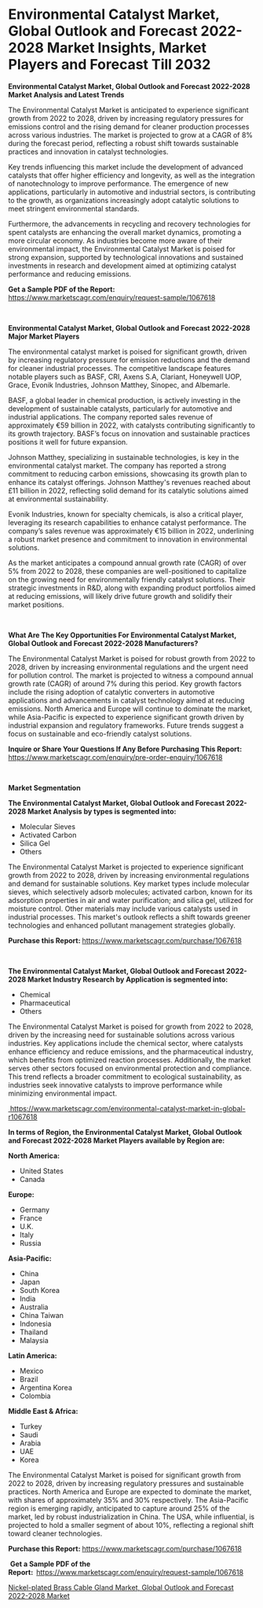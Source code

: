 <p><h1>Environmental Catalyst Market, Global Outlook and Forecast 2022-2028 Market Insights, Market Players and Forecast Till 2032</h1></p><p><strong>Environmental Catalyst Market, Global Outlook and Forecast 2022-2028 Market Analysis and Latest Trends</strong></p>
<p><p>The Environmental Catalyst Market is anticipated to experience significant growth from 2022 to 2028, driven by increasing regulatory pressures for emissions control and the rising demand for cleaner production processes across various industries. The market is projected to grow at a CAGR of 8% during the forecast period, reflecting a robust shift towards sustainable practices and innovation in catalyst technologies. </p><p>Key trends influencing this market include the development of advanced catalysts that offer higher efficiency and longevity, as well as the integration of nanotechnology to improve performance. The emergence of new applications, particularly in automotive and industrial sectors, is contributing to the growth, as organizations increasingly adopt catalytic solutions to meet stringent environmental standards. </p><p>Furthermore, the advancements in recycling and recovery technologies for spent catalysts are enhancing the overall market dynamics, promoting a more circular economy. As industries become more aware of their environmental impact, the Environmental Catalyst Market is poised for strong expansion, supported by technological innovations and sustained investments in research and development aimed at optimizing catalyst performance and reducing emissions.</p></p>
<p><strong>Get a Sample PDF of the Report:&nbsp;</strong> <a href="https://www.marketscagr.com/enquiry/request-sample/1067618?utm_campaign=2800&utm_medium=2&utm_source=Github&utm_content=ia&utm_term=21032025&utm_id=environmental-catalyst-market-global-outlook-and-forecast-2022-2028">https://www.marketscagr.com/enquiry/request-sample/1067618</a></p>
<p>&nbsp;</p>
<p><strong>Environmental Catalyst Market, Global Outlook and Forecast 2022-2028 Major Market Players</strong></p>
<p><p>The environmental catalyst market is poised for significant growth, driven by increasing regulatory pressure for emission reductions and the demand for cleaner industrial processes. The competitive landscape features notable players such as BASF, CRI, Axens S.A, Clariant, Honeywell UOP, Grace, Evonik Industries, Johnson Matthey, Sinopec, and Albemarle.</p><p>BASF, a global leader in chemical production, is actively investing in the development of sustainable catalysts, particularly for automotive and industrial applications. The company reported sales revenue of approximately €59 billion in 2022, with catalysts contributing significantly to its growth trajectory. BASF’s focus on innovation and sustainable practices positions it well for future expansion.</p><p>Johnson Matthey, specializing in sustainable technologies, is key in the environmental catalyst market. The company has reported a strong commitment to reducing carbon emissions, showcasing its growth plan to enhance its catalyst offerings. Johnson Matthey's revenues reached about £11 billion in 2022, reflecting solid demand for its catalytic solutions aimed at environmental sustainability.</p><p>Evonik Industries, known for specialty chemicals, is also a critical player, leveraging its research capabilities to enhance catalyst performance. The company’s sales revenue was approximately €15 billion in 2022, underlining a robust market presence and commitment to innovation in environmental solutions.</p><p>As the market anticipates a compound annual growth rate (CAGR) of over 5% from 2022 to 2028, these companies are well-positioned to capitalize on the growing need for environmentally friendly catalyst solutions. Their strategic investments in R&D, along with expanding product portfolios aimed at reducing emissions, will likely drive future growth and solidify their market positions.</p></p>
<p>&nbsp;</p>
<p><strong>What Are The Key Opportunities For Environmental Catalyst Market, Global Outlook and Forecast 2022-2028 Manufacturers?</strong></p>
<p><p>The Environmental Catalyst Market is poised for robust growth from 2022 to 2028, driven by increasing environmental regulations and the urgent need for pollution control. The market is projected to witness a compound annual growth rate (CAGR) of around 7% during this period. Key growth factors include the rising adoption of catalytic converters in automotive applications and advancements in catalyst technology aimed at reducing emissions. North America and Europe will continue to dominate the market, while Asia-Pacific is expected to experience significant growth driven by industrial expansion and regulatory frameworks. Future trends suggest a focus on sustainable and eco-friendly catalyst solutions.</p></p>
<p><strong>Inquire or Share Your Questions If Any Before Purchasing This Report:</strong> <a href="https://www.marketscagr.com/enquiry/pre-order-enquiry/1067618?utm_campaign=2800&utm_medium=2&utm_source=Github&utm_content=ia&utm_term=21032025&utm_id=environmental-catalyst-market-global-outlook-and-forecast-2022-2028">https://www.marketscagr.com/enquiry/pre-order-enquiry/1067618</a></p>
<p>&nbsp;</p>
<p><strong>Market Segmentation</strong></p>
<p><strong>The Environmental Catalyst Market, Global Outlook and Forecast 2022-2028 Market Analysis by types is segmented into:</strong></p>
<p><ul><li>Molecular Sieves</li><li>Activated Carbon</li><li>Silica Gel</li><li>Others</li></ul></p>
<p><p>The Environmental Catalyst Market is projected to experience significant growth from 2022 to 2028, driven by increasing environmental regulations and demand for sustainable solutions. Key market types include molecular sieves, which selectively adsorb molecules; activated carbon, known for its adsorption properties in air and water purification; and silica gel, utilized for moisture control. Other materials may include various catalysts used in industrial processes. This market's outlook reflects a shift towards greener technologies and enhanced pollutant management strategies globally.</p></p>
<p><strong>Purchase this Report:&nbsp;</strong><a href="https://www.marketscagr.com/purchase/1067618?utm_campaign=2800&utm_medium=2&utm_source=Github&utm_content=ia&utm_term=21032025&utm_id=environmental-catalyst-market-global-outlook-and-forecast-2022-2028">https://www.marketscagr.com/purchase/1067618</a></p>
<p>&nbsp;</p>
<p><strong>The Environmental Catalyst Market, Global Outlook and Forecast 2022-2028 Market Industry Research by Application is segmented into:</strong></p>
<p><ul><li>Chemical</li><li>Pharmaceutical</li><li>Others</li></ul></p>
<p><p>The Environmental Catalyst Market is poised for growth from 2022 to 2028, driven by the increasing need for sustainable solutions across various industries. Key applications include the chemical sector, where catalysts enhance efficiency and reduce emissions, and the pharmaceutical industry, which benefits from optimized reaction processes. Additionally, the market serves other sectors focused on environmental protection and compliance. This trend reflects a broader commitment to ecological sustainability, as industries seek innovative catalysts to improve performance while minimizing environmental impact.</p></p>
<p><a href="https://www.marketscagr.com/environmental-catalyst-market-in-global-r1067618?utm_campaign=2800&utm_medium=2&utm_source=Github&utm_content=ia&utm_term=21032025&utm_id=environmental-catalyst-market-global-outlook-and-forecast-2022-2028">&nbsp;https://www.marketscagr.com/environmental-catalyst-market-in-global-r1067618</a></p>
<p><strong>In terms of Region, the Environmental Catalyst Market, Global Outlook and Forecast 2022-2028 Market Players available by Region are:</strong></p>
<p>
    <p> <strong> North America: </strong>
        <ul>
            <li>United States</li>
            <li>Canada</li>
        </ul>
        </p> 
    <p> <strong> Europe: </strong>
        <ul>
            <li>Germany</li>
            <li>France</li>
            <li>U.K.</li>
            <li>Italy</li>
            <li>Russia</li>
        </ul>
        </p> 
    <p> <strong> Asia-Pacific: </strong>
        <ul>
            <li>China</li>
            <li>Japan</li>
            <li>South Korea</li>
            <li>India</li>
            <li>Australia</li>
            <li>China Taiwan</li>
            <li>Indonesia</li>
            <li>Thailand</li>
            <li>Malaysia</li>
        </ul>
        </p> 
    <p> <strong> Latin America: </strong>
        <ul>
            <li>Mexico</li>
            <li>Brazil</li>
            <li>Argentina Korea</li>
            <li>Colombia</li>
        </ul>
        </p> 
    <p> <strong> Middle East & Africa: </strong>
        <ul>
            <li>Turkey</li>
            <li>Saudi</li>
            <li>Arabia</li>
            <li>UAE</li>
            <li>Korea</li>
        </ul>
    </p>
    </p>
<p><p>The Environmental Catalyst Market is poised for significant growth from 2022 to 2028, driven by increasing regulatory pressures and sustainable practices. North America and Europe are expected to dominate the market, with shares of approximately 35% and 30% respectively. The Asia-Pacific region is emerging rapidly, anticipated to capture around 25% of the market, led by robust industrialization in China. The USA, while influential, is projected to hold a smaller segment of about 10%, reflecting a regional shift toward cleaner technologies.</p></p>
<p><strong>Purchase this Report: </strong><a href="https://www.marketscagr.com/purchase/1067618?utm_campaign=2800&utm_medium=2&utm_source=Github&utm_content=ia&utm_term=21032025&utm_id=environmental-catalyst-market-global-outlook-and-forecast-2022-2028">https://www.marketscagr.com/purchase/1067618</a></p>
<p>&nbsp;<strong>Get a Sample PDF of the Report:&nbsp;&nbsp;</strong><a href="https://www.marketscagr.com/enquiry/request-sample/1067618?utm_campaign=2800&utm_medium=2&utm_source=Github&utm_content=ia&utm_term=21032025&utm_id=environmental-catalyst-market-global-outlook-and-forecast-2022-2028">https://www.marketscagr.com/enquiry/request-sample/1067618</a></p>
<p><strong></strong></p>
<p><p><a href="https://github.com/shondapmbau/Market-Research-Report-List-1/blob/main/nickel-plated-brass-cable-gland-market-global-outlook-and-forecast-2022-2028-market.md?utm_campaign=2800&utm_medium=2&utm_source=Github&utm_content=ia&utm_term=21032025&utm_id=environmental-catalyst-market-global-outlook-and-forecast-2022-2028">Nickel-plated Brass Cable Gland Market, Global Outlook and Forecast 2022-2028 Market</a></p></p>